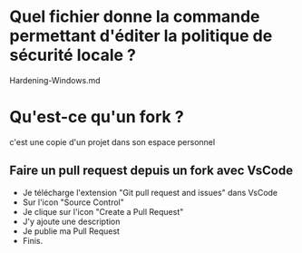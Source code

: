 # Quel fichier donne la commande permettant d'éditer la politique de sécurité locale ?

Hardening-Windows.md

# Qu'est-ce qu'un fork ?

c'est une copie d'un projet dans son espace personnel

## Faire un pull request depuis un fork avec VsCode

- Je télécharge l'extension "Git pull request and issues" dans VsCode
- Sur l'icon "Source Control" 
- Je clique sur l'icon "Create a Pull Request"
- J'y ajoute une description 
- Je publie ma Pull Request
- Finis.